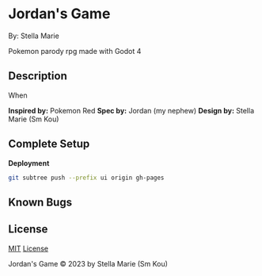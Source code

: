 # Jordan's Game

By: Stella Marie

Pokemon parody rpg made with Godot 4

## Description

When 

**Inspired by:** Pokemon Red
**Spec by:** Jordan (my nephew)
**Design by:** Stella Marie (Sm Kou)

## Complete Setup

**Deployment**
```bash
git subtree push --prefix ui origin gh-pages
```

## Known Bugs

## License

[MIT](https://choosealicense.com/licenses/mit/)
[License](./LICENSE)

Jordan's Game © 2023 by Stella Marie (Sm Kou)